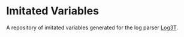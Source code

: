 # Imitated Variables

A repository of imitated variables generated for the log parser [Log3T][1].

[1]: https://github.com/gaiusyu/Log3T
